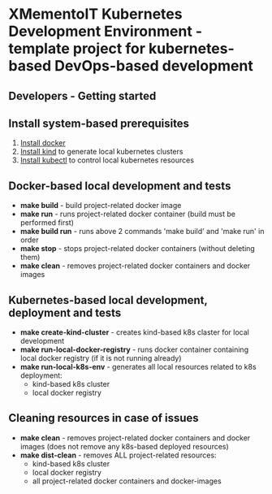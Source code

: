 XMementoIT Kubernetes Development Environment - template project for kubernetes-based DevOps-based development 
==============

Developers - Getting started
------

## Install system-based prerequisites
1. [Install docker](https://docs.docker.com/engine/install/)
2. [Install kind](https://kind.sigs.k8s.io/) to generate local kubernetes clusters
3. [Install kubectl](https://kubernetes.io/docs/tasks/tools/) to control local kubernetes resources

Docker-based local development and tests
------

* **make build** - build project-related docker image
* **make run** - runs project-related docker container (build must be performed first)
* **make build run** - runs above 2 commands 'make build' and 'make run' in order
* **make stop** - stops project-related docker containers (without deleting them)
* **make clean** -  removes project-related docker containers and docker images

Kubernetes-based local development, deployment and tests
------

* **make create-kind-cluster** - creates kind-based k8s claster for local development
* **make run-local-docker-registry** - runs docker container containing local docker registry (if it is not running already)
* **make run-local-k8s-env** - generates all local resources related to k8s deployment:
  * kind-based k8s cluster
  * local docker registry


Cleaning resources in case of issues
------
* **make clean** - removes project-related docker containers and docker images (does not remove any k8s-based deployed resources)
* **make dist-clean** - removes ALL project-related resources:
  * kind-based k8s cluster
  * local docker registry
  * all project-related docker containers and docker-images
